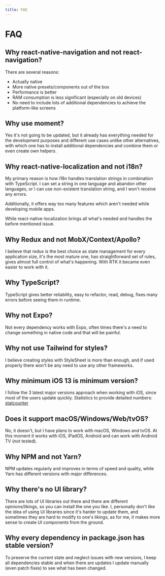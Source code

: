 ```yaml
---
title: FAQ
---
```


# FAQ

## Why react-native-navigation and not react-navigation?
There are several reasons:
- Actually native
- More native presets/components out of the box
- Performance is better
- RAM consumption is less significant (especially on old devices)
- No need to include lots of additional dependencies to achieve the platform-like screens

## Why use moment?
Yes it's not going to be updated, but it already has everything needed for the development purposes 
and different use cases unlike other alternatives, with which one has to install additional dependencies 
and combine them or even create own helpers.

## Why react-native-localization and not i18n?
My primary reason is how i18n handles translation strings in combination with TypeScript.
I can set a string in one language and abandon other languages, or I can use non-existent translation string,
and I won't receive any errors.

Additionally, it offers way too many features which aren't needed while developing mobile apps.

While react-native-localization brings all what's needed and handles the before mentioned issue.

## Why Redux and not MobX/Context/Apollo?
I believe that redux is the best choice as state management for every application size, 
it's the most mature one, has straightforward set of rules, gives almost full control of what's happening. 
With RTK it became even easier to work with it.

## Why TypeScript?
TypeScript gives better reliability, easy to refactor, read, debug, fixes many errors before seeing them in runtime.

## Why not Expo?
Not every dependency works with Expo, often times there's a need to change something in native code and that will be painful.

## Why not use Tailwind for styles?
I believe creating styles with StyleSheet is more than enough, and if used properly there won't be any need to use any other frameworks.

## Why minimum iOS 13 is minimum version?
I follow the 3 latest major versions approach when working with iOS, since most of the users update quickly.
Statistics to provide detailed numbers: [statcounter](https://gs.statcounter.com/os-version-market-share/ios/mobile-tablet/worldwide)

## Does it support macOS/Windows/Web/tvOS?
No, it doesn't, but I have plans to work with macOS, Windows and tvOS.
At this moment it works with iOS, iPadOS, Android and can work with Android TV (not tested).

## Why NPM and not Yarn?
NPM updates regularly and improves in terms of speed and quality, while Yarn has different versions with major differences.

## Why there's no UI library?
There are lots of UI libraries out there and there are different opinions/likings, so you can install the one you like.
I, personally don't like the idea of using UI libraries since it's harder to update them,
and sometimes they are hard to modify to one's likings, as for me, it makes more sense to create UI components from the ground.

## Why every dependency in package.json has stable version?
To preserve the current state and neglect issues with new versions,
I keep all dependencies stable and when there are updates I update manually (even patch fixes) to see what has been changed.








